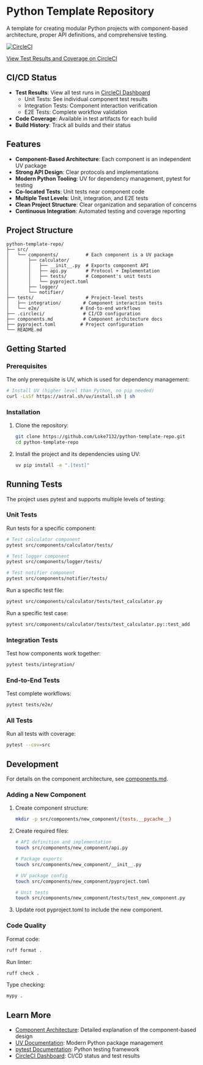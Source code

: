 # Python Template Repository

A template for creating modular Python projects with component-based architecture, proper API definitions, and comprehensive testing.

[![CircleCI](https://dl.circleci.com/status-badge/img/gh/Loke7132/python-template-repo/tree/main.svg?style=svg)](https://dl.circleci.com/status-badge/redirect/gh/Loke7132/python-template-repo/tree/main)

[View Test Results and Coverage on CircleCI](https://app.circleci.com/pipelines/github/Loke7132/python-template-repo)

## CI/CD Status

- **Test Results**: View all test runs in [CircleCI Dashboard](https://app.circleci.com/pipelines/github/Loke7132/python-template-repo)
  - Unit Tests: See individual component test results
  - Integration Tests: Component interaction verification
  - E2E Tests: Complete workflow validation
- **Code Coverage**: Available in test artifacts for each build
- **Build History**: Track all builds and their status

## Features

- **Component-Based Architecture**: Each component is an independent UV package
- **Strong API Design**: Clear protocols and implementations
- **Modern Python Tooling**: UV for dependency management, pytest for testing
- **Co-located Tests**: Unit tests near component code
- **Multiple Test Levels**: Unit, integration, and E2E tests
- **Clean Project Structure**: Clear organization and separation of concerns
- **Continuous Integration**: Automated testing and coverage reporting

## Project Structure

```
python-template-repo/
├── src/
│   └── components/          # Each component is a UV package
│       ├── calculator/
│       │   ├── __init__.py  # Exports component API
│       │   ├── api.py       # Protocol + Implementation
│       │   ├── tests/       # Component's unit tests
│       │   └── pyproject.toml
│       ├── logger/
│       └── notifier/
├── tests/                   # Project-level tests
│   ├── integration/        # Component interaction tests
│   └── e2e/               # End-to-end workflows
├── .circleci/              # CI/CD configuration
├── components.md           # Component architecture docs
├── pyproject.toml         # Project configuration
└── README.md
```

## Getting Started

### Prerequisites

The only prerequisite is UV, which is used for dependency management:

```bash
# Install UV (higher level than Python, no pip needed)
curl -LsSf https://astral.sh/uv/install.sh | sh
```

### Installation

1. Clone the repository:
   ```bash
   git clone https://github.com/Loke7132/python-template-repo.git
   cd python-template-repo
   ```

2. Install the project and its dependencies using UV:
   ```bash
   uv pip install -e ".[test]"
   ```

## Running Tests

The project uses pytest and supports multiple levels of testing:

### Unit Tests

Run tests for a specific component:
```bash
# Test calculator component
pytest src/components/calculator/tests/

# Test logger component
pytest src/components/logger/tests/

# Test notifier component
pytest src/components/notifier/tests/
```

Run a specific test file:
```bash
pytest src/components/calculator/tests/test_calculator.py
```

Run a specific test case:
```bash
pytest src/components/calculator/tests/test_calculator.py::test_add
```

### Integration Tests

Test how components work together:
```bash
pytest tests/integration/
```

### End-to-End Tests

Test complete workflows:
```bash
pytest tests/e2e/
```

### All Tests

Run all tests with coverage:
```bash
pytest --cov=src
```

## Development

For details on the component architecture, see [components.md](components.md).

### Adding a New Component

1. Create component structure:
   ```bash
   mkdir -p src/components/new_component/{tests,__pycache__}
   ```

2. Create required files:
   ```bash
   # API definition and implementation
   touch src/components/new_component/api.py
   
   # Package exports
   touch src/components/new_component/__init__.py
   
   # UV package config
   touch src/components/new_component/pyproject.toml
   
   # Unit tests
   touch src/components/new_component/tests/test_new_component.py
   ```

3. Update root pyproject.toml to include the new component.

### Code Quality

Format code:
```bash
ruff format .
```

Run linter:
```bash
ruff check .
```

Type checking:
```bash
mypy .
```

## Learn More

- [Component Architecture](components.md): Detailed explanation of the component-based design
- [UV Documentation](https://github.com/astral-sh/uv): Modern Python package management
- [pytest Documentation](https://docs.pytest.org/): Python testing framework
- [CircleCI Dashboard](https://app.circleci.com/pipelines/github/Loke7132/python-template-repo): CI/CD status and test results
